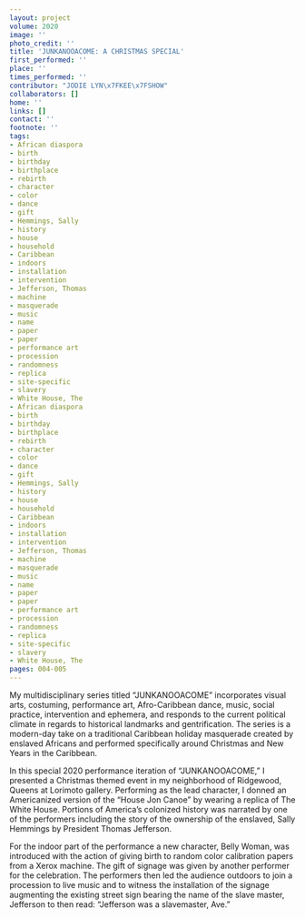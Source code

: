 ```yaml
---
layout: project
volume: 2020
image: ''
photo_credit: ''
title: 'JUNKANOOACOME: A CHRISTMAS SPECIAL'
first_performed: ''
place: ''
times_performed: ''
contributor: "JODIE LYN\x7FKEE\x7FSHOW"
collaborators: []
home: ''
links: []
contact: ''
footnote: ''
tags:
- African diaspora
- birth
- birthday
- birthplace
- rebirth
- character
- color
- dance
- gift
- Hemmings, Sally
- history
- house
- household
- Caribbean
- indoors
- installation
- intervention
- Jefferson, Thomas
- machine
- masquerade
- music
- name
- paper
- paper
- performance art
- procession
- randomness
- replica
- site-specific
- slavery
- White House, The
- African diaspora
- birth
- birthday
- birthplace
- rebirth
- character
- color
- dance
- gift
- Hemmings, Sally
- history
- house
- household
- Caribbean
- indoors
- installation
- intervention
- Jefferson, Thomas
- machine
- masquerade
- music
- name
- paper
- paper
- performance art
- procession
- randomness
- replica
- site-specific
- slavery
- White House, The
pages: 004-005
---
```


My multidisciplinary series titled “JUNKANOOACOME” incorporates visual arts, costuming, performance art, Afro-Caribbean dance, music, social practice, intervention and ephemera, and responds to the current political climate in regards to historical landmarks and gentrification. The series is a modern-day take on a traditional Caribbean holiday masquerade created by enslaved Africans and performed specifically around Christmas and New Years in the Caribbean.

In this special 2020 performance iteration of “JUNKANOOACOME,” I presented a Christmas themed event in my neighborhood of Ridgewood, Queens at Lorimoto gallery. Performing as the lead character, I donned an Americanized version of the “House Jon Canoe” by wearing a replica of The White House. Portions of America’s colonized history was narrated by one of the performers including the story of the ownership of the enslaved, Sally Hemmings by President Thomas Jefferson.

For the indoor part of the performance a new character, Belly Woman, was introduced with the action of giving birth to random color calibration papers from a Xerox machine. The gift of signage was given by another performer for the celebration. The performers then led the audience outdoors to join a procession to live music and to witness the installation of the signage augmenting the existing street sign bearing the name of the slave master, Jefferson to then read: “Jefferson was a slavemaster, Ave.”